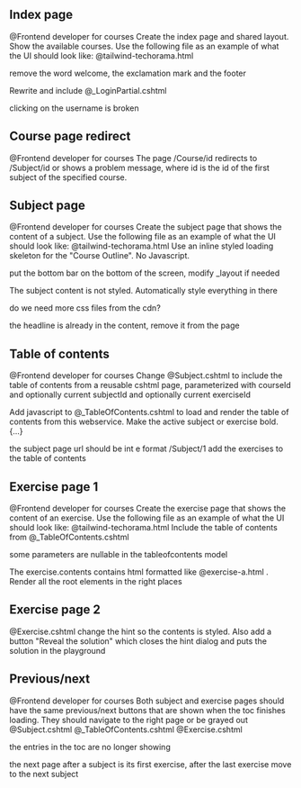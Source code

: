 ## Index page

@Frontend developer for courses
Create the index page and shared layout.
Show the available courses.
Use the following file as an example of what the UI should look like: @tailwind-techorama.html

remove the word welcome, the exclamation mark and the footer

Rewrite and include @_LoginPartial.cshtml

clicking on the username is broken

## Course page redirect

@Frontend developer for courses
The page /Course/id redirects to /Subject/id or shows a problem message, where id is the id of the first subject of the specified course.

## Subject page

@Frontend developer for courses
Create the subject page that shows the content of a subject.
Use the following file as an example of what the UI should look like: @tailwind-techorama.html
Use an inline styled loading skeleton for the "Course Outline". No Javascript.

put the bottom bar on the bottom of the screen, modify _layout if needed

The subject content is not styled. Automatically style everything in there

do we need more css files from the cdn?

the headline is already in the content, remove it from the page

## Table of contents

@Frontend developer for courses
Change @Subject.cshtml to include the table of contents from a reusable cshtml page, parameterized with courseId and optionally current subjectId and optionally current exerciseId

Add javascript to @_TableOfContents.cshtml to load and render the table of contents from this webservice. Make the active subject or exercise bold.
{...}

the subject page url should be int e format /Subject/1
add the exercises to the table of contents

## Exercise page 1

@Frontend developer for courses
Create the exercise page that shows the content of an exercise.
Use the following file as an example of what the UI should look like: @tailwind-techorama.html
Include the table of contents from @_TableOfContents.cshtml

some parameters are nullable in the tableofcontents model

The exercise.contents contains html formatted like @exercise-a.html . Render all the root elements in the right places

## Exercise page 2

@Exercise.cshtml change the hint so the contents is styled.
Also add a button "Reveal the solution" which closes the hint dialog and puts the solution in the playground

## Previous/next
@Frontend developer for courses
Both subject and exercise pages should have the same previous/next buttons that are shown when the toc finishes loading. They should navigate to the right page or be grayed out
@Subject.cshtml @_TableOfContents.cshtml @Exercise.cshtml

the entries in the toc are no longer showing

the next page after a subject is its first exercise, after the last exercise move to the next subject
